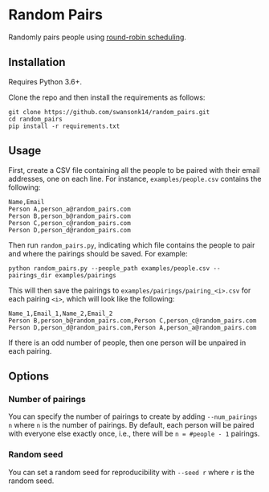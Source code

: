 # Random Pairs

Randomly pairs people using [round-robin scheduling](https://en.wikipedia.org/wiki/Round-robin_tournament#Scheduling_algorithm).

## Installation

Requires Python 3.6+.

Clone the repo and then install the requirements as follows:

```
git clone https://github.com/swansonk14/random_pairs.git
cd random_pairs
pip install -r requirements.txt
```

## Usage

First, create a CSV file containing all the people to be paired with their email addresses, one on each line. For instance, `examples/people.csv` contains the following:

```
Name,Email
Person A,person_a@random_pairs.com
Person B,person_b@random_pairs.com
Person C,person_c@random_pairs.com
Person D,person_d@random_pairs.com
```

Then run `random_pairs.py`, indicating which file contains the people to pair and where the pairings should be saved. For example:

```
python random_pairs.py --people_path examples/people.csv --pairings_dir examples/pairings
```

This will then save the pairings to `examples/pairings/pairing_<i>.csv` for each pairing `<i>`, which will look like the following:

```
Name_1,Email_1,Name_2,Email_2
Person B,person_b@random_pairs.com,Person C,person_c@random_pairs.com
Person D,person_d@random_pairs.com,Person A,person_a@random_pairs.com
```

If there is an odd number of people, then one person will be unpaired in each pairing.

## Options

### Number of pairings

You can specify the number of pairings to create by adding `--num_pairings n` where `n` is the number of pairings. By default, each person will be paired with everyone else exactly once, i.e., there will be `n = #people - 1` pairings.

### Random seed

You can set a random seed for reproducibility with `--seed r` where `r` is the random seed.

